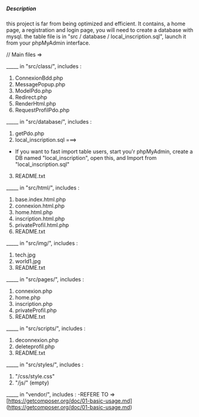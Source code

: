 
##### Description #####

this project is far from being optimized and efficient.
It contains, a home page, a registration and login page, you will need to create a database with mysql. the table file is in "src / database / local_inscription.sql", launch it from your phpMyAdmin interface.



// Main files =>

_____ in "src/class/", includes :
1. ConnexionBdd.php
2. MessagePopup.php
3. ModelPdo.php
4. Redirect.php
5. RenderHtml.php
6. RequestProfilPdo.php

_____ in "src/database/", includes :
1. getPdo.php
2. local_inscription.sql ===>
*  If you want to fast import table users, start you'r phpMyAdmin, create a DB named "local_inscription", open this, and Import from "local_inscription.sql"
3. README.txt

_____ in "src/html/", includes :
1. base.index.html.php
2. connexion.html.php
3. home.html.php
4. inscription.html.php
5. privateProfil.html.php
6. README.txt

_____ in "src/img/", includes :
1. tech.jpg
2. world1.jpg
3. README.txt

_____ in "src/pages/", includes :
1. connexion.php
2. home.php
3. inscription.php
4. privateProfil.php
5. README.txt

_____ in "src/scripts/", includes :
1. deconnexion.php
2. deleteprofil.php
3. README.txt

_____ in "src/styles/", includes :
1. "/css/style.css"
2. "/js/" (empty)

_____ in "vendor/", includes :
-REFERE TO => 
[https://getcomposer.org/doc/01-basic-usage.md] (https://getcomposer.org/doc/01-basic-usage.md)

